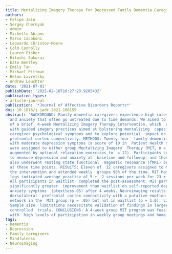 ```yaml
---
title: Mentalizing Imagery Therapy for Depressed Family Dementia Caregivers: Feasibility, Clinical Outcomes, and Brain Connectivity Changes
authors:
- Felipe Jain
- Sergey Chernyak
- admin
- Michelle Abrams
- Marco Iacoboni
- Leonardo Christov-Moore
- Colm Connolly
- Lauren Fisher
- Hitoshi Sakurai
- Kate Bentley
- Emily Tan
- Michael Pittman
- Helen Lavretsky
- Andrew Leuchter
date: '2021-07-01'
publishDate: '2025-02-10T18:27:28.920543Z'
publication_types:
- article-journal
publication: '*Journal of Affective Disorders Reports*'
doi: 10.1016/j.jadr.2021.100155
abstract: 'BACKGROUND: Family dementia caregivers experience high rates of depression
  and anxiety that often go untreated due to time demands. We aimed to determine the  feasibility
  of a brief, 4-week Mentalizing Imagery Therapy intervention, which  couples mindfulness
  with guided imagery practices aimed at bolstering mentalizing  capacity, to reduce
  caregiver psychological symptoms and to explore potential  impact on dorsolateral
  prefrontal cortex connectivity. METHODS: Twenty-four  family dementia caregivers
  with moderate depression symptoms (a score of 10 in  Patient Health Questionnaire-9)
  were assigned to either group Mentalizing Imagery  Therapy (MIT, n = 12) or a waitlist
  augmented by optional relaxation exercises (n  = 12). Participants completed questionnaires
  to measure depression and anxiety at  baseline and followup, and those eligible
  also underwent resting state functional  magnetic resonance (fMRI) brain imaging
  at these time points. RESULTS: Eleven of  12 caregivers assigned to MIT completed
  the intervention and attended weekly  groups 98% of the time. MIT home practice
  logs indicated average practice of 5 ±  2 sessions per week for 23 ± 8 min per session.
  All participants in waitlist  completed the post-assessment. MIT participants exhibited
  significantly greater  improvement than waitlist on self-reported depression and
  anxiety symptoms  (ptextless.05) after 4 weeks. Neuroimaging results revealed increased
  dorsolateral  prefrontal cortex connectivity with a putative emotion regulation
  network in the  MIT group (p = .05) but not in waitlist (p = 1.0). LIMITATIONS:
  Sample size  limitations necessitate validation of findings in larger, randomized
  controlled  trials. CONCLUSIONS: A 4-week group MIT program was feasible for caregivers,
  with  high levels of participation in weekly group meetings and home practice  exercises.'
tags:
- Dementia
- Depression
- Family caregivers
- Mindfulness
- Neuroimaging
---
```

